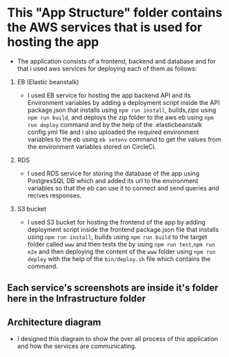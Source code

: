 # This "App Structure" folder contains the AWS services that is used for hosting the app

- The application consists of a frontend, backend and database and for that i used aws services for deploying each of them as follows:

1. EB (Elastic beanstalk)

   - I used EB service for hosting the app backend API and its Environment variables by adding a deployment script inside the API package.json that installs using `npm run install`, builds,zips using `npm run build`, and deploys the zip folder to the aws eb using `npm run deploy` command and by the help of the .elasticbeanstalk config.yml file and i also uploaded the required environment variables to the eb using `eb setenv` command to get the values from the environment variables stored on CircleCi.

2. RDS

   - I used RDS service for storing the database of the app using PostgresSQL DB which and added its url to the environment variables so that the eb can use it to connect and send queries and recives responses.

3. S3 bucket

   - I used S3 bucket for hosting the frontend of the app by adding deployment script inside the frontend package.json file that installs using `npm run install`, builds using `npm run build` to the target folder called `www` and then tests the by using `npm run test`,`npm run e2e` and then deploying the content of the `www` folder using `npm run deploy` with the help of the `bin/deploy.sh` file which contains the command.

## Each service's screenshots are inside it's folder here in the Infrastructure folder

## Architecture diagram

- I designed this diagram to show the over all process of this application and how the services are communicating.
